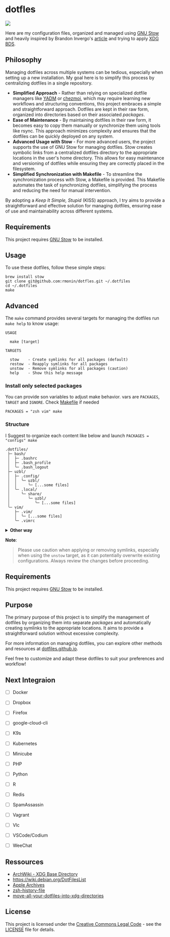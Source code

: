 # dotfles

<img src="https://repository-images.githubusercontent.com/742217560/0ff84823-23e7-4ab4-97b1-f10a111b47da">

Here are my configuration files, organized and managed using [GNU Stow](https://www.gnu.org/software/stow/) and heavily inspired by Brandon Invergo's [article](https://brandon.invergo.net/news/2012-05-26-using-gnu-stow-to-manage-your-dotfiles.html) and trying to apply [XDG BDS](https://specifications.freedesktop.org/basedir-spec/basedir-spec-latest.html).

## Philosophy

Managing dotfiles across multiple systems can be tedious, especially when setting up a new installation. My goal here is to simplify this process by centralizing dotfiles in a single repository.

- **Simplified Approach** - Rather than relying on specialized dotfile managers like [YADM](https://yadm.io) or [chezmoi](https://www.chezmoi.io), which may require learning new workflows and structuring conventions, this project embraces a simple and straightforward approach. Dotfiles are kept in their raw form, organized into directories based on their associated _packages_.
- **Ease of Maintenance** - By maintaining dotfiles in their raw form, it becomes easy to copy them manually or synchronize them using tools like rsync. This approach minimizes complexity and ensures that the dotfiles can be quickly deployed on any system.
- **Advanced Usage with Stow** - For more advanced users, the project supports the use of GNU Stow for managing dotfiles. Stow creates symbolic links from a centralized dotfiles directory to the appropriate locations in the user's home directory. This allows for easy maintenance and versioning of dotfiles while ensuring they are correctly placed in the filesystem.
- **Simplified Synchronization with Makefile** - To streamline the synchronization process with Stow, a Makefile is provided. This Makefile automates the task of synchronizing dotfiles, simplifying the process and reducing the need for manual intervention.

By adopting a _Keep It Simple, Stupid_ (KISS) approach, I try aims to provide a straightforward and effective solution for managing dotfiles, ensuring ease of use and maintainability across different systems.

## Requirements

This project requires [GNU Stow](https://www.gnu.org/software/stow/) to be installed.

## Usage

To use these dotfiles, follow these simple steps:

```shell
brew install stow
git clone git@github.com:rmonin/dotfles.git ~/.dotfiles 
cd ~/.dotfiles
make
```

## Advanced

The `make` command provides several targets for managing the dotfiles run `make help` to know usage:

```
USAGE

  make [target]

TARGETS

  stow    - Create symlinks for all packages (default)
  restow  - Reapply symlinks for all packages
  unstow  - Remove symlinks for all packages (caution)
  help    - Show this help message
```

### Install only selected packages

You can provide son variables to adjust make behavior. vars are `PACKAGES`, `TARGET` and `IGNORE`. Check [Makefile](https://github.com/rmonin/dotfles/blob/main/Makefile) if needed

```shell
PACKAGES = "zsh vim" make
```

### Structure

I Suggest to organize each content like below and launch `PACKAGES = "configs" make`

```
.dotfiles/
 ├─ bash/
 │  ├─ .bashrc
 │  ├─ .bash_profile
 │  ╰─ .bash_logout
 ├─ uzbl/
 │  ├─ .config/
 │  │  ╰─ uzbl/
 │  │     ╰─ [...some files]
 │  ╰─ .local/
 │     ╰─ share/
 │        ╰─ uzbl/
 │           ╰─ [...some files]
 ╰─ vim/
    ├─ .vim/
    │  ╰─ [...some files]
    ╰─ .vimrc
```

<details><summary><b>Other way</b></summary>

You can alternatively put everything messy on a configs _package_ (or whatever you want)

```
.dotfiles/
 ╰─ configs/
    ├─ .bashrc
    ├─ .bash_profile
    ├─ .bash_logout
    ├─ uzbl/
    │  ╰─ [...some files]
    ├─ .local/
    │  ╰─ share/
    │     ╰─ uzbl/
    │        ╰─ [...some files]
    ├─ .vim/
    │  ╰─ [...some files]
    ╰─ .vimrc
```

According to Stow documentation, the Makefile manage also `--dotfiles` option, so you can also use _dot-_ prefix if you do not want hidden content on your project :

```
dotfles/
 ╰─ configs/
    ├─ dot-bashrc
    ├─ dot-bash_profile
    ├─ dot-bash_logout
    ├─ uzbl/
    │  ╰─ [...some files]
    ├─ dot-local/
    │  ╰─ share/
    │     ╰─ uzbl/
    │        ╰─ [...some files]
    ├─ dot-vim/
    │  ╰─ [...some files]
    ╰─ dot-vimrc
```
</details>

**Note**:
> Please use caution when applying or removing symlinks, especially when using the `unstow` target, as it can potentially overwrite existing configurations. Always review the changes before proceeding.

## Requirements

This project requires [GNU Stow](https://www.gnu.org/software/stow/) to be installed.

## Purpose

The primary purpose of this project is to simplify the management of dotfiles by organizing them into separate _packages_ and automatically creating symlinks to the appropriate locations. It aims to provide a straightforward solution without excessive complexity.

For more information on managing dotfiles, you can explore other methods and resources at [dotfiles.github.io](https://dotfiles.github.io).

Feel free to customize and adapt these dotfiles to suit your preferences and workflow!

## Next Integraion

- [ ] Docker
- [ ] Dropbox
- [ ] Firefox
- [ ] google-cloud-cli
- [ ] K9s
- [ ] Kubernetes
- [ ] Minicube
- [ ] PHP
- [ ] Python
- [ ] R
- [ ] Redis
- [ ] SpamAssassin
- [ ] Vagrant
- [ ] Vlc
- [ ] VSCode/Codium
- [ ] WeeChat


## Ressources

- [ArchWiki - XDG Base Directory](https://wiki.archlinux.org/title/XDG_Base_Directory)
- https://wiki.debian.org/DotFilesList
- [Apple Archives](https://developer.apple.com/library/archive/documentation/FileManagement/Conceptual/FileSystemProgrammingGuide/FileSystemOverview/FileSystemOverview.html#//apple_ref/doc/uid/TP40010672-CH2-SW14)
- [zsh-history-file](https://unix.stackexchange.com/questions/654663/problem-with-zsh-history-file)
- [move-all-your-dotfiles-into-xdg-directories](https://superuser.com/questions/874901/what-are-the-step-to-move-all-your-dotfiles-into-xdg-directories)

## License

This project is licensed under the [Creative Commons Legal Code](https://creativecommons.org/licenses/) - see the [LICENSE](LICENSE) file for details.
